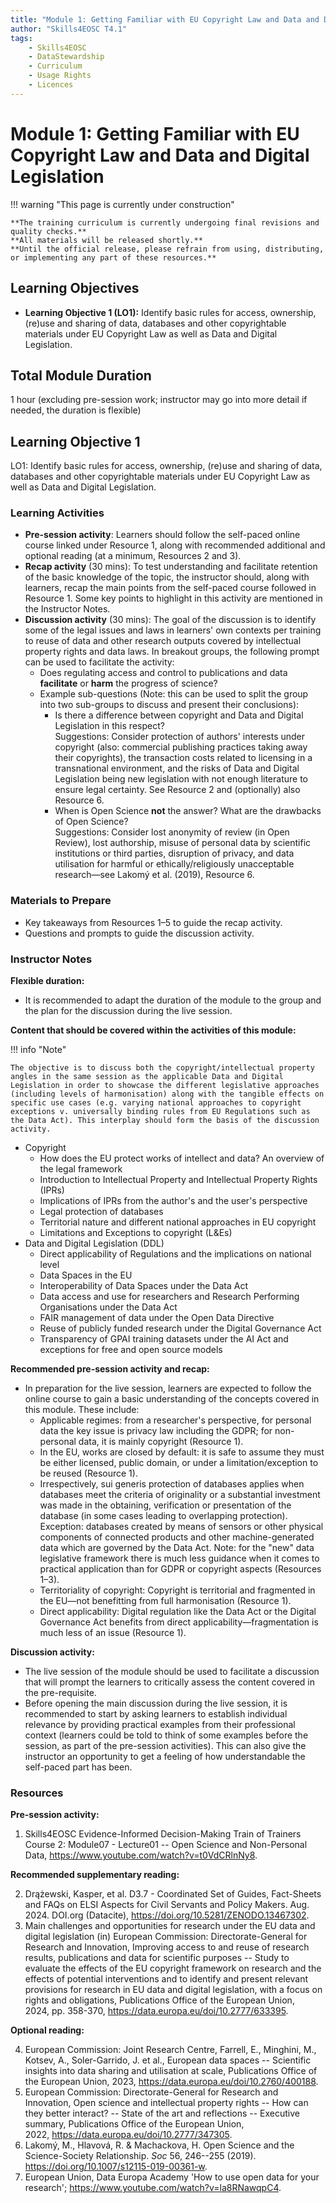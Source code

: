 ```yaml
---
title: "Module 1: Getting Familiar with EU Copyright Law and Data and Digital Legislation"
author: "Skills4EOSC T4.1"
tags:
    - Skills4EOSC
    - DataStewardship
    - Curriculum
    - Usage Rights
    - Licences
---
```


# Module 1: Getting Familiar with EU Copyright Law and Data and Digital Legislation


!!! warning "This page is currently under construction"

    **The training curriculum is currently undergoing final revisions and quality checks.**
    **All materials will be released shortly.**
    **Until the official release, please refrain from using, distributing, or implementing any part of these resources.**


## Learning Objectives

- **Learning Objective 1 (LO1):** Identify basic rules for access, ownership, (re)use and sharing of data, databases and other copyrightable materials under EU Copyright Law as well as Data and Digital Legislation.


## Total Module Duration

1 hour (excluding pre-session work; instructor may go into more detail if needed, the duration is flexible)


## Learning Objective 1

LO1: Identify basic rules for access, ownership, (re)use and sharing of data, databases and other copyrightable materials under EU Copyright Law as well as Data and Digital Legislation.


### Learning Activities

- **Pre-session activity**: Learners should follow the self-paced online course linked under Resource 1, along with recommended additional and optional reading (at a minimum, Resources 2 and 3).
- **Recap activity** (30 mins): To test understanding and facilitate retention of the basic knowledge of the topic, the instructor should, along with learners, recap the main points from the self-paced course followed in Resource 1. Some key points to highlight in this activity are mentioned in the Instructor Notes.
- **Discussion activity** (30 mins): The goal of the discussion is to identify some of the legal issues and laws in learners' own contexts per training to reuse of data and other research outputs covered by intellectual property rights and data laws. In breakout groups, the following prompt can be used to facilitate the activity:
    - Does regulating access and control to publications and data **facilitate** or **harm** the progress of science?
    - Example sub-questions (Note: this can be used to split the group into two sub-groups to discuss and present their conclusions):
        - Is there a difference between copyright and Data and Digital Legislation in this respect?  
          Suggestions: Consider protection of authors' interests under copyright (also: commercial publishing practices taking away their copyrights), the transaction costs related to licensing in a transnational environment, and the risks of Data and Digital Legislation being new legislation with not enough literature to ensure legal certainty. See Resource 2 and (optionally) also Resource 6.
        - When is Open Science **not** the answer? What are the drawbacks of Open Science?  
          Suggestions: Consider lost anonymity of review (in Open Review), lost authorship, misuse of personal data by scientific institutions or third parties, disruption of privacy, and data utilisation for harmful or ethically/religiously unacceptable research&mdash;see Lakomý et al. (2019), Resource 6.


### Materials to Prepare

- Key takeaways from Resources 1&ndash;5 to guide the recap activity.
- Questions and prompts to guide the discussion activity.


### Instructor Notes

**Flexible duration:**

- It is recommended to adapt the duration of the module to the group and the plan for the discussion during the live session.

**Content that should be covered within the activities of this module:**

!!! info "Note"

    The objective is to discuss both the copyright/intellectual property angles in the same session as the applicable Data and Digital Legislation in order to showcase the different legislative approaches (including levels of harmonisation) along with the tangible effects on specific use cases (e.g. varying national approaches to copyright exceptions v. universally binding rules from EU Regulations such as the Data Act). This interplay should form the basis of the discussion activity.

- Copyright
    - How does the EU protect works of intellect and data? An overview of the legal framework
    - Introduction to Intellectual Property and Intellectual Property Rights (IPRs)
    - Implications of IPRs from the author's and the user's perspective
    - Legal protection of databases
    - Territorial nature and different national approaches in EU copyright
    - Limitations and Exceptions to copyright (L&Es)
- Data and Digital Legislation (DDL)
    - Direct applicability of Regulations and the implications on national level
    - Data Spaces in the EU
    - Interoperability of Data Spaces under the Data Act
    - Data access and use for researchers and Research Performing Organisations under the Data Act
    - FAIR management of data under the Open Data Directive
    - Reuse of publicly funded research under the Digital Governance Act
    - Transparency of GPAI training datasets under the AI Act and exceptions for free and open source models

**Recommended pre-session activity and recap:**

- In preparation for the live session, learners are expected to follow the online course to gain a basic understanding of the concepts covered in this module. These include:
    - Applicable regimes: from a researcher's perspective, for personal data the key issue is privacy law including the GDPR; for non-personal data, it is mainly copyright (Resource 1).
    - In the EU, works are closed by default: it is safe to assume they must be either licensed, public domain, or under a limitation/exception to be reused (Resource 1).
    - Irrespectively, sui generis protection of databases applies when databases meet the criteria of originality or a substantial investment was made in the obtaining, verification or presentation of the database (in some cases leading to overlapping protection). Exception: databases created by means of sensors or other physical components of connected products and other machine-generated data which are governed by the Data Act. Note: for the "new" data legislative framework there is much less guidance when it comes to practical application than for GDPR or copyright aspects (Resources 1&ndash;3).
    - Territoriality of copyright: Copyright is territorial and fragmented in the EU&mdash;not benefitting from full harmonisation (Resource 1).
    - Direct applicability: Digital regulation like the Data Act or the Digital Governance Act benefits from direct applicability&mdash;fragmentation is much less of an issue (Resource 1).

**Discussion activity:**

- The live session of the module should be used to facilitate a discussion that will prompt the learners to critically assess the content covered in the pre-requisite.
- Before opening the main discussion during the live session, it is recommended to start by asking learners to establish individual relevance by providing practical examples from their professional context (learners could be told to think of some examples before the session, as part of the pre-session activities). This can also give the instructor an opportunity to get a feeling of how understandable the self-paced part has been.


### Resources

**Pre-session activity:**

1. Skills4EOSC Evidence-Informed Decision-Making Train of Trainers Course 2: Module07 - Lecture01 -- Open Science and Non-Personal Data, <https://www.youtube.com/watch?v=t0VdCRlnNy8>.

**Recommended supplementary reading:**

2. Drążewski, Kasper, et al. D3.7 - Coordinated Set of Guides, Fact-Sheets and FAQs on ELSI Aspects for Civil Servants and Policy Makers. Aug. 2024. DOI.org (Datacite), <https://doi.org/10.5281/ZENODO.13467302>.
3. Main challenges and opportunities for research under the EU data and digital legislation (in) European Commission: Directorate-General for Research and Innovation, Improving access to and reuse of research results, publications and data for scientific purposes -- Study to evaluate the effects of the EU copyright framework on research and the effects of potential interventions and to identify and present relevant provisions for research in EU data and digital legislation, with a focus on rights and obligations, Publications Office of the European Union, 2024, pp. 358-370, <https://data.europa.eu/doi/10.2777/633395>.

**Optional reading:**

4. European Commission: Joint Research Centre, Farrell, E., Minghini, M., Kotsev, A., Soler-Garrido, J. et al., European data spaces -- Scientific insights into data sharing and utilisation at scale, Publications Office of the European Union, 2023, <https://data.europa.eu/doi/10.2760/400188>.
5. European Commission: Directorate-General for Research and Innovation, Open science and intellectual property rights -- How can they better interact? -- State of the art and reflections -- Executive summary, Publications Office of the European Union, 2022, <https://data.europa.eu/doi/10.2777/347305>.
6. Lakomý, M., Hlavová, R. & Machackova, H. Open Science and the Science-Society Relationship. *Soc* 56, 246--255 (2019). <https://doi.org/10.1007/s12115-019-00361-w>.
7. European Union, Data Europa Academy 'How to use open data for your research'; <https://www.youtube.com/watch?v=la8RNawqpC4>.

